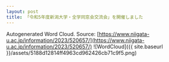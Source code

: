 ```yaml
---
layout: post
title: 「令和5年度新潟大学・全学同窓会交流会」を開催しました
---
```

Autogenerated Word Cloud.
Source\: [https://www.niigata-u.ac.jp/information/2023/520657/](https://www.niigata-u.ac.jp/information/2023/520657/)
![WordCloud]({{ site.baseurl }}/assets/5188d12814ff4963cd962426cb71c9f5.png)